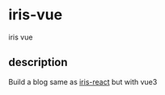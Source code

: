 # iris-vue

iris vue

## description

Build a blog same as [iris-react](https://github.com/AzusaChino/iris-react) but with vue3
